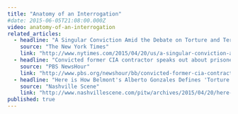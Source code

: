 ```yaml
---
title: "Anatomy of an Interrogation"
#date: 2015-06-05T21:08:00.000Z
video: anatomy-of-an-interrogation
related_articles:
  - headline: "A Singular Conviction Amid the Debate on Torture and Terrorism"
    source: "The New York Times"
    link: "http://www.nytimes.com/2015/04/20/us/a-singular-conviction-amid-the-debate-on-torture-and-terrorism.html"
  - headline: "Convicted former CIA contractor speaks out about prisoner interrogation"
    source: "PBS NewsHour"
    link: "http://www.pbs.org/newshour/bb/convicted-former-cia-contractor-speaks-prisoner-interrogation/"
  - headline: "Here is How Belmont's Alberto Gonzales Defines 'Torture'"
    source: "Nashville Scene"
    link: "http://www.nashvillescene.com/pitw/archives/2015/04/20/here-is-how-belmonts-alberto-gonzales-defines-torture"
published: true
---
```


